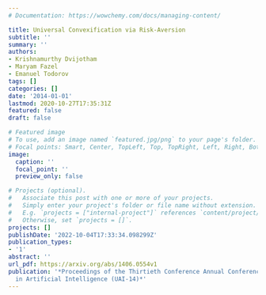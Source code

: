 ```yaml
---
# Documentation: https://wowchemy.com/docs/managing-content/

title: Universal Convexification via Risk-Aversion
subtitle: ''
summary: ''
authors:
- Krishnamurthy Dvijotham
- Maryam Fazel
- Emanuel Todorov
tags: []
categories: []
date: '2014-01-01'
lastmod: 2020-10-27T17:35:31Z
featured: false
draft: false

# Featured image
# To use, add an image named `featured.jpg/png` to your page's folder.
# Focal points: Smart, Center, TopLeft, Top, TopRight, Left, Right, BottomLeft, Bottom, BottomRight.
image:
  caption: ''
  focal_point: ''
  preview_only: false

# Projects (optional).
#   Associate this post with one or more of your projects.
#   Simply enter your project's folder or file name without extension.
#   E.g. `projects = ["internal-project"]` references `content/project/deep-learning/index.md`.
#   Otherwise, set `projects = []`.
projects: []
publishDate: '2022-10-04T17:33:34.098299Z'
publication_types:
- '1'
abstract: ''
url_pdf: https://arxiv.org/abs/1406.0554v1
publication: '*Proceedings of the Thirtieth Conference Annual Conference on Uncertainty
  in Artificial Intelligence (UAI-14)*'
---
```

